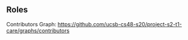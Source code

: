 ## Roles
Contributors Graph: https://github.com/ucsb-cs48-s20/project-s2-t1-care/graphs/contributors


